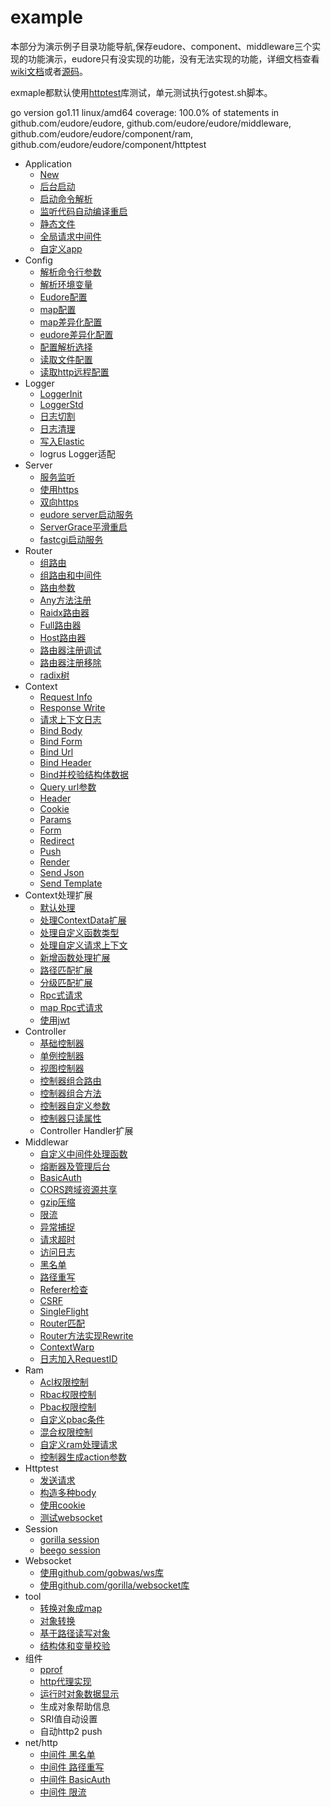 # example

本部分为演示例子目录功能导航,保存eudore、component、middleware三个实现的功能演示，eudore只有没实现的功能，没有无法实现的功能，详细文档查看[wiki文档](https://github.com/eudore/eudore/wiki)或者[源码](https://github.com/eudore/eudore)。

exmaple都默认使用[httptest](https://github.com/eudore/eudore/tree/master/component/httptest)库测试，单元测试执行gotest.sh脚本。

go version go1.11 linux/amd64 coverage: 100.0% of statements in github.com/eudore/eudore, github.com/eudore/eudore/middleware, github.com/eudore/eudore/component/ram, github.com/eudore/eudore/component/httptest


- Application
	- [New](appNew.go)
	- [后台启动](appDaemon.go)
	- [启动命令解析](appCommand.go)
	- [监听代码自动编译重启](appNotify.go)
	- [静态文件](appStatic.go)
	- [全局请求中间件](appMiddleware.go)
	- [自定义app](appExtend.go)
- Config
	- [解析命令行参数](configArgs.go)
	- [解析环境变量](configEnvs.go)
	- [Eudore配置](configEudore.go)
	- [map配置](configMap.go)
	- [map差异化配置](configMapMods.go)
	- [eudore差异化配置](configEudoreMods.go)
	- [配置解析选择](configOption.go)
	- [读取文件配置](configReadFile.go)
	- [读取http远程配置](configReadHttp.go)
- Logger
	- [LoggerInit](loggerInit.go)
	- [LoggerStd](loggerStd.go)
	- [日志切割](loggerStdRotate.go)
	- [日志清理](loggerStdClean.go)
	- [写入Elastic](loggerElastic.go)
	- logrus Logger适配
- Server
	- [服务监听](serverListen.go)
	- [使用https](serverHttps.go)
	- [双向https](serverMutualTLS.go)
	- [eudore server启动服务](serverEudore.go)
	- [ServerGrace平滑重启](serverGrace.gp)
	- [fastcgi启动服务](serverFcgi.go)
- Router
	- [组路由](routerGroup.go)
	- [组路由和中间件](routerMiddleware.go)
	- [路由参数](routerParams.go)
	- [Any方法注册](routerAny.go)
	- [Raidx路由器](routerRadix.go)
	- [Full路由器](routerFull.go)
	- [Host路由器](routerHost.go)
	- [路由器注册调试](routerDebug.go)
	- [路由器注册移除](routerDelete.go)
	- [radix树](radixtree.go)
- Context
	- [Request Info](contextRequestInfo.go)
	- [Response Write](contextResponsWrite.go)
	- [请求上下文日志](contextLogger.go)
	- [Bind Body](contextBindBody.go)
	- [Bind Form](contextBindForm.go)
	- [Bind Url](contextBindUrl.go)
	- [Bind Header](contextBindHeader.go)
	- [Bind并校验结构体数据](contextBindValid.go)
	- [Query url参数](contextQuerys.go)
	- [Header](contextHeader.go)
	- [Cookie](contextCookie.go)
	- [Params](contexParams.go)
	- [Form](contexForm.go)
	- [Redirect](contextRedirect.go)
	- [Push](contextPush.go)
	- [Render](contextRender.go)
	- [Send Json](contextRenderJson.go)
	- [Send Template](contextRenderTemplate.go)
- Context处理扩展
	- [默认处理](handlerDefault.go)
	- [处理ContextData扩展](handlerContextData.go)
	- [处理自定义函数类型](handlerFunc.go)
	- [处理自定义请求上下文](handlerMyContext.go)
	- [新增函数处理扩展](handlerAddExtend.go)
	- [路径匹配扩展](handlerTree.go)
	- [分级匹配扩展](handlerWarp.go)
	- [Rpc式请求](handlerRpc.go)
	- [map Rpc式请求](handlerRpcMap.go)
	- [使用jwt](handlerJwt.go)
- Controller
	- [基础控制器](controllerBase.go)
	- [单例控制器](controllerSingleton.go)
	- [视图控制器](controllerView.go)
	- [控制器组合路由](controllerComposeRoute.go)
	- [控制器组合方法](controllerComposeMethod.go	)
	- [控制器自定义参数](controllerParams.go)
	- [控制器只读属性](controllerReadFields.go)
	- Controller Handler扩展
- Middlewar
	- [自定义中间件处理函数](middlewareHandle.go)
	- [熔断器及管理后台](middlewareBreaker.go)
	- [BasicAuth](middlewareBasicAuth.go)
	- [CORS跨域资源共享](middlewareCors.go)
	- [gzip压缩](middlewareGzip.go)
	- [限流](middlewareRate.go)
	- [异常捕捉](middlewareRecover.go)
	- [请求超时](middlewareTimeout.go)
	- [访问日志](middlewareLogger.go)
	- [黑名单](middlewareBlack.go)
	- [路径重写](middlewareRewrite.go)
	- [Referer检查](middlewareReferer.go)
	- [CSRF](middlewareCsrf.go)
	- [SingleFlight](middlewareSingleFlight.go)
	- [Router匹配](middlewareRouter.go)
	- [Router方法实现Rewrite](middlewareRouterRewrite.go)
	- [ContextWarp](middlewareContextWarp.go)
	- [日志加入RequestID](middlewareRequestID.go)
- Ram
	- [Acl权限控制](ramAcl.go)
	- [Rbac权限控制](ramRbac.go)
	- [Pbac权限控制](ramPbacl.go)
	- [自定义pbac条件](ramPbaclCondition.go)
	- [混合权限控制](ramAll.go)
	- [自定义ram处理请求](ramHandle.go)
	- [控制器生成action参数](ramControllerAction.go)
- Httptest
	- [发送请求](httptestRequest.go)
	- [构造多种body](httptestBody.go)
	- [使用cookie](httptestCookies.go)
	- [测试websocket](httptestWebsocket.go)
- Session
	- [gorilla session](sessionGorilla.go)
	- [beego session](sessionBeego.go)
- Websocket
	- [使用github.com/gobwas/ws库](websocketGobwas.go)
	- [使用github.com/gorilla/websocket库](websocketGorilla.go)
- tool
	- [转换对象成map](toolConvertMap.go)
	- [对象转换](toolConvertTo.go)
	- [基于路径读写对象](toolGetSet.go)
	- [结构体和变量校验](toolValidate.go)
- 组件
	- [pprof](componentPprof.go)
	- [http代理实现](componentProxy.go)
	- [运行时对象数据显示](componentLook.go)
	- 生成对象帮助信息
	- SRI值自动设置
	- 自动http2 push
- net/http
	- [中间件 黑名单](nethttpBalck.go)
	- [中间件 路径重写](nethttpRewrite.go)
	- [中间件 BasicAuth](nethttpBasicAuth.go)
	- [中间件 限流](nethttpRate.go)